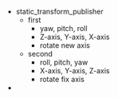 * static_transform_publisher
  * first
    * yaw, pitch, roll
    * Z-axis, Y-axis, X-axis
    * rotate new axis
  * second
    * roll, pitch, yaw
    * X-axis, Y-axis, Z-axis
    * rotate fix axis
* 